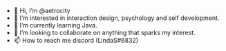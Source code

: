 - 👋 Hi, I’m @aetrocity
- 👀 I’m interested in interaction design, psychology and self development. 
- 🌱 I’m currently learning Java.
- 💞️ I’m looking to collaborate on anything that sparks my interest. 
- 📫 How to reach me discord (LindaS#6832)

<!---
aetrocity/aetrocity is a ✨ special ✨ repository because its `README.md` (this file) appears on your GitHub profile.
You can click the Preview link to take a look at your changes.
--->
